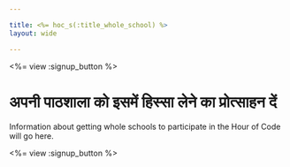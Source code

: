 ```yaml
---

title: <%= hoc_s(:title_whole_school) %>
layout: wide

---
```


<%= view :signup_button %>

# अपनी पाठशाला को इसमें हिस्सा लेने का प्रोत्साहन दें

Information about getting whole schools to participate in the Hour of Code will go here.

<%= view :signup_button %>